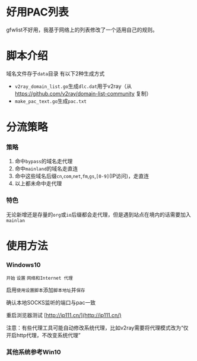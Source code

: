 # 好用PAC列表
gfwlist不好用，我基于网络上的列表修改了一个适用自己的规则。
# 脚本介绍
域名文件存于`data`目录 有以下2种生成方式
- `v2ray_domain_list.go`生成`dlc.dat`用于v2ray（从 https://github.com/v2ray/domain-list-community 复制）
- `make_pac_text.go`生成`pac.txt`
# 分流策略
### 策略
1. 命中`bypass`的域名走代理
2. 命中`mainland`的域名走直连
3. 命中这些域名后缀`cn`,`com`,`net`,`fm`,`gs`,`[0-9]`(IP访问)，走直连
4. 以上都未命中走代理
### 特色
无论新增还是存量的`org`或`io`后缀都会走代理，但是遇到站点在境内的话需要加入`mainlan`
# 使用方法
### Windows10
`开始` `设置` `网络和Internet 代理`

启用`使用设置脚本`添加`脚本地址`并`保存`

确认本地SOCKS监听的端口与pac一致

重启浏览器测试 [http://ip111.cn/](http://ip111.cn/)

注意：有些代理工具可能自动修改系统代理，比如v2ray需要将代理模式改为“仅开启http代理，不改变系统代理”

### 其他系统参考Win10
